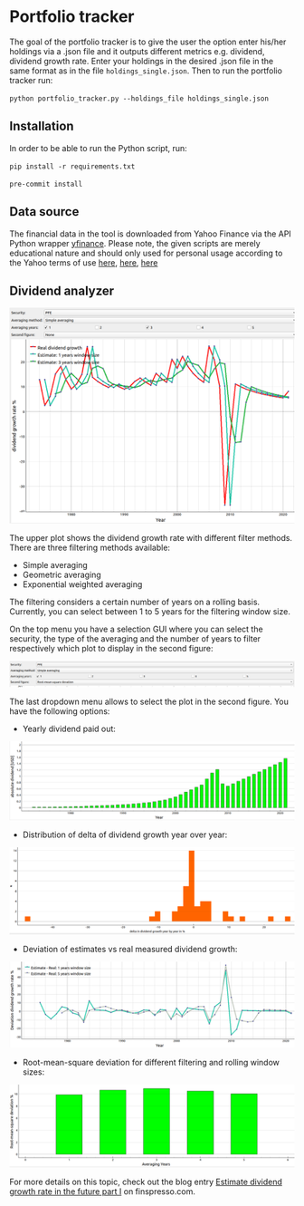 # Portfolio tracker
The goal of the portfolio tracker is to give the user the option enter his/her holdings via a .json file and it outputs different metrics e.g. dividend, dividend growth rate. Enter your holdings in the desired .json file in the same format as in the file `holdings_single.json`. Then to run the portfolio tracker run:

`python portfolio_tracker.py --holdings_file holdings_single.json`

## Installation
In order to be able to run the Python script, run:

`pip install -r requirements.txt`

`pre-commit install`

## Data source
The financial data in the tool is downloaded from Yahoo Finance via the API Python wrapper [yfinance](https://github.com/ranaroussi/yfinance). Please note, the given scripts are merely educational nature and should only used for personal usage according to the Yahoo terms of use [here](https://policies.yahoo.com/us/en/yahoo/terms/product-atos/apiforydn/index.htm), [here](https://legal.yahoo.com/us/en/yahoo/terms/otos/index.html), [here](https://policies.yahoo.com/us/en/yahoo/terms/index.htm)

## Dividend analyzer

![dividend1](images/dividend3.png)

The upper plot shows the dividend growth rate with different filter methods. There are three filtering methods available:

* Simple averaging
* Geometric averaging
* Exponential weighted averaging

The filtering considers a certain number of years on a rolling basis. Currently, you can select between 1 to 5 years for the filtering window size.




On the top menu you have a selection GUI where you can select the security, the type of the averaging and the number of years to filter respectively which plot to display in the second figure:

![menu_bar](images/menu_bar.png)


The last dropdown menu allows to select the plot in the second figure. You have the following options:

* Yearly dividend paid out:

![dividend2](images/dividend2.png)

* Distribution of delta of dividend growth year over year:

![delta_growth](images/delta_growth.png)

* Deviation of estimates vs real measured dividend growth:

![deviation](images/deviation.png)

* Root-mean-square deviation for different filtering and rolling window sizes:

![rmsd](images/rmsd.png)




For more details on this topic, check out the blog entry [Estimate dividend growth rate in the future part I](https://www.finspresso.com/2022/02/19/estimate-dividend-growth-rate-in-the-future-part-i/) on finspresso.com.
